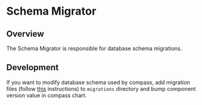# Schema Migrator

## Overview

The Schema Migrator is responsible for database schema migrations.

## Development

If you want to modify database schema used by compass, add migration files (follow [this](https://github.com/golang-migrate/migrate/blob/master/MIGRATIONS.md) instructions) to `migrations` directory and bump component version value in compass chart.
